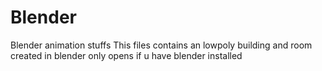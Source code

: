 # Blender
Blender animation stuffs
This files contains an lowpoly building and room created in blender only opens if u have blender installed
